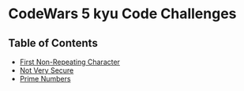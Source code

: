 # CodeWars 5 kyu Code Challenges

## Table of Contents

- [First Non-Repeating Character](first-non-repeating-character)
- [Not Very Secure](not-very-secure)
- [Prime Numbers](prime-numbers)
